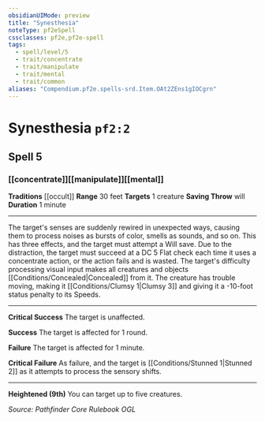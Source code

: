 ```yaml
---
obsidianUIMode: preview
title: "Synesthesia"
noteType: pf2eSpell
cssclasses: pf2e,pf2e-spell
tags:
  - spell/level/5
  - trait/concentrate
  - trait/manipulate
  - trait/mental
  - trait/common
aliases: "Compendium.pf2e.spells-srd.Item.OAt2ZEns1gIOCgrn" 
---
```

# Synesthesia  `pf2:2`  
## Spell 5
### [[concentrate]][[manipulate]][[mental]]
**Traditions** [[occult]]
**Range** 30 feet
**Targets** 1 creature
**Saving Throw**  will
**Duration** 1 minute
* * * 
The target's senses are suddenly rewired in unexpected ways, causing them to process noises as bursts of color, smells as sounds, and so on. This has three effects, and the target must attempt a Will save. Due to the distraction, the target must succeed at a DC 5 Flat check each time it uses a concentrate action, or the action fails and is wasted. The target's difficulty processing visual input makes all creatures and objects [[Conditions/Concealed|Concealed]] from it. The creature has trouble moving, making it [[Conditions/Clumsy 1|Clumsy 3]] and giving it a -10-foot status penalty to its Speeds.

* * *

**Critical Success** The target is unaffected.

**Success** The target is affected for 1 round.

**Failure** The target is affected for 1 minute.

**Critical Failure** As failure, and the target is [[Conditions/Stunned 1|Stunned 2]] as it attempts to process the sensory shifts.

* * *

**Heightened (9th)** You can target up to five creatures.

*Source: Pathfinder Core Rulebook*
*OGL*